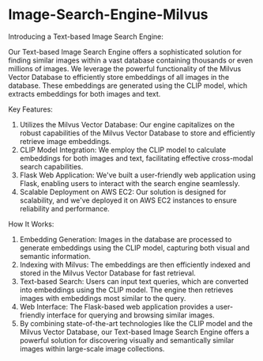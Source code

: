 # Image-Search-Engine-Milvus

Introducing a Text-based Image Search Engine:

Our Text-based Image Search Engine offers a sophisticated solution for finding similar images within a vast database containing thousands or even millions of images. We leverage the powerful functionality of the Milvus Vector Database to efficiently store embeddings of all images in the database. These embeddings are generated using the CLIP model, which extracts embeddings for both images and text.

Key Features:

1. Utilizes the Milvus Vector Database: Our engine capitalizes on the robust capabilities of the Milvus Vector Database to store and efficiently retrieve image embeddings.
2. CLIP Model Integration: We employ the CLIP model to calculate embeddings for both images and text, facilitating effective cross-modal search capabilities.
3. Flask Web Application: We've built a user-friendly web application using Flask, enabling users to interact with the search engine seamlessly.
4. Scalable Deployment on AWS EC2: Our solution is designed for scalability, and we've deployed it on AWS EC2 instances to ensure reliability and performance.


How It Works:

1. Embedding Generation: Images in the database are processed to generate embeddings using the CLIP model, capturing both visual and semantic information.
2. Indexing with Milvus: The embeddings are then efficiently indexed and stored in the Milvus Vector Database for fast retrieval.
2. Text-based Search: Users can input text queries, which are converted into embeddings using the CLIP model. The engine then retrieves images with embeddings most similar to the query.
4. Web Interface: The Flask-based web application provides a user-friendly interface for querying and browsing similar images.
5. By combining state-of-the-art technologies like the CLIP model and the Milvus Vector Database, our Text-based Image Search Engine offers a powerful solution for discovering visually and semantically similar images within large-scale image collections.
